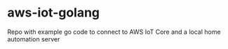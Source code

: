 # aws-iot-golang
Repo with example go code to connect to AWS IoT Core and a local home automation server
